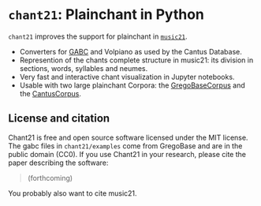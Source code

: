 `chant21`: Plainchant in Python
=============================

`chant21` improves the support for plainchant in 
[`music21`](http://web.mit.edu/music21/).

- Converters for [GABC](http://gregorio-project.github.io/gabc/index.html) 
and Volpiano as used by the Cantus Database. 
- Represention of the chants complete structure in music21: its division 
in sections, words, syllables and neumes. 
- Very fast and interactive chant visualization in Jupyter notebooks.
- Usable with two large plainchant Corpora: 
the [GregoBaseCorpus](todo) and the [CantusCorpus](todo).

License and citation
--------------------

Chant21 is free and open source software licensed under the MIT license. The 
gabc files in `chant21/examples` come from GregoBase and are in the public 
domain (CC0). If you use Chant21 in your research, please cite the paper 
describing the software:

> (forthcoming)

You probably also want to cite music21.